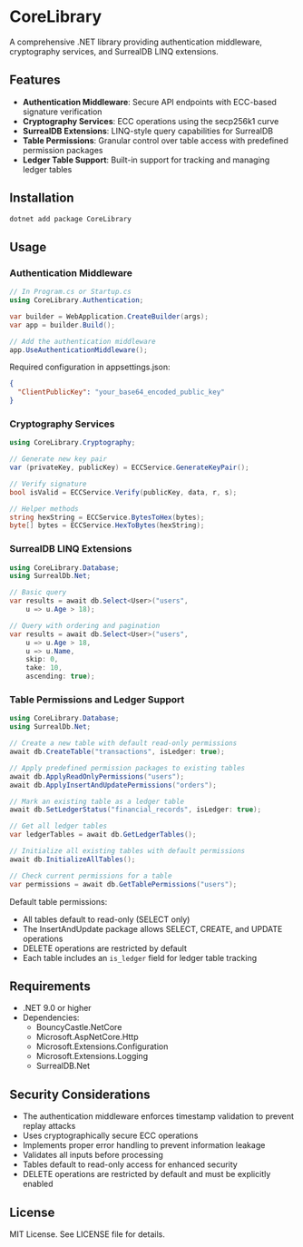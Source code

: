 # CoreLibrary

A comprehensive .NET library providing authentication middleware, cryptography services, and SurrealDB LINQ extensions.

## Features

- **Authentication Middleware**: Secure API endpoints with ECC-based signature verification
- **Cryptography Services**: ECC operations using the secp256k1 curve
- **SurrealDB Extensions**: LINQ-style query capabilities for SurrealDB
- **Table Permissions**: Granular control over table access with predefined permission packages
- **Ledger Table Support**: Built-in support for tracking and managing ledger tables

## Installation

```bash
dotnet add package CoreLibrary
```

## Usage

### Authentication Middleware

```csharp
// In Program.cs or Startup.cs
using CoreLibrary.Authentication;

var builder = WebApplication.CreateBuilder(args);
var app = builder.Build();

// Add the authentication middleware
app.UseAuthenticationMiddleware();
```

Required configuration in appsettings.json:
```json
{
  "ClientPublicKey": "your_base64_encoded_public_key"
}
```

### Cryptography Services

```csharp
using CoreLibrary.Cryptography;

// Generate new key pair
var (privateKey, publicKey) = ECCService.GenerateKeyPair();

// Verify signature
bool isValid = ECCService.Verify(publicKey, data, r, s);

// Helper methods
string hexString = ECCService.BytesToHex(bytes);
byte[] bytes = ECCService.HexToBytes(hexString);
```

### SurrealDB LINQ Extensions

```csharp
using CoreLibrary.Database;
using SurrealDb.Net;

// Basic query
var results = await db.Select<User>("users", 
    u => u.Age > 18);

// Query with ordering and pagination
var results = await db.Select<User>("users",
    u => u.Age > 18,
    u => u.Name,
    skip: 0,
    take: 10,
    ascending: true);
```

### Table Permissions and Ledger Support

```csharp
using CoreLibrary.Database;
using SurrealDb.Net;

// Create a new table with default read-only permissions
await db.CreateTable("transactions", isLedger: true);

// Apply predefined permission packages to existing tables
await db.ApplyReadOnlyPermissions("users");
await db.ApplyInsertAndUpdatePermissions("orders");

// Mark an existing table as a ledger table
await db.SetLedgerStatus("financial_records", isLedger: true);

// Get all ledger tables
var ledgerTables = await db.GetLedgerTables();

// Initialize all existing tables with default permissions
await db.InitializeAllTables();

// Check current permissions for a table
var permissions = await db.GetTablePermissions("users");
```

Default table permissions:
- All tables default to read-only (SELECT only)
- The InsertAndUpdate package allows SELECT, CREATE, and UPDATE operations
- DELETE operations are restricted by default
- Each table includes an `is_ledger` field for ledger table tracking

## Requirements

- .NET 9.0 or higher
- Dependencies:
  - BouncyCastle.NetCore
  - Microsoft.AspNetCore.Http
  - Microsoft.Extensions.Configuration
  - Microsoft.Extensions.Logging
  - SurrealDB.Net

## Security Considerations

- The authentication middleware enforces timestamp validation to prevent replay attacks
- Uses cryptographically secure ECC operations
- Implements proper error handling to prevent information leakage
- Validates all inputs before processing
- Tables default to read-only access for enhanced security
- DELETE operations are restricted by default and must be explicitly enabled

## License

MIT License. See LICENSE file for details.
